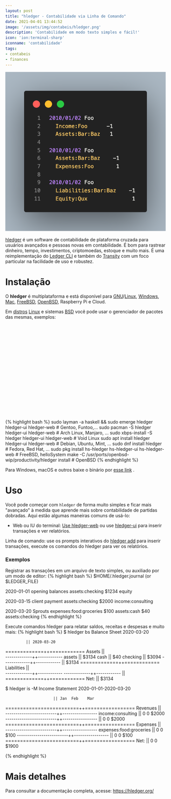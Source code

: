 ```yaml
---
layout: post
title: "hledger - Contabilidade via Linha de Comando"
date: 2021-04-01 13:44:52
image: '/assets/img/contabeis/hledger.png'
description: 'Contabilidade em modo texto simples e fácil!'
icon: 'ion:terminal-sharp'
iconname: 'contabilidade'
tags:
- contabeis
- finances
---
```


![hledger - Contabilidade via Linha de Comando](/assets/img/contabeis/hledger.png)

[hledger](https://github.com/simonmichael/hledger) é um software de contabilidade de plataforma cruzada para usuários avançados e pessoas novas em contabilidade. É bom para rastrear dinheiro, tempo, investimentos, criptomoedas, estoque e muito mais. É uma reimplementação do [Ledger CLI](https://www.ledger-cli.org/) e também do [Transity](https://awesomeopensource.com/project/feramhq/transity) com um foco particular na facilidade de uso e robustez.

# Instalação
O **hledger** é multiplataforma e está disponível para [GNU](https://terminalroot.com.br/tags#gnu)/[Linux](https://terminalroot.com.br/tags#linux), [Windows](https://terminalroot.com.br/tags#windows), [Mac](https://terminalroot.com.br/tags#macos), [FreeBSD](https://terminalroot.com.br/tags#freebsd), [OpenBSD](https://terminalroot.com.br/tags#openbsd), Raspberry Pi e Cloud.

Em [distros](https://terminalroot.com.br/tags#distros) [Linux](https://terminalroot.com.br/linux) e sistemas [BSD](https://terminalroot.com.br/tags#bsd) você pode usar o gerenciador de pacotes das mesmas, exemplos:

<!-- QUADRADO -->
<script async src="//pagead2.googlesyndication.com/pagead/js/adsbygoogle.js"></script>
<ins class="adsbygoogle"
style="display:inline-block;width:336px;height:280px"
data-ad-client="ca-pub-2838251107855362"
data-ad-slot="5351066970"></ins>
<script>
(adsbygoogle = window.adsbygoogle || []).push({});
</script>

{% highlight bash %}
sudo layman -a haskell && sudo emerge hledger hledger-ui hledger-web # Gentoo, Funtoo,...
sudo pacman -S hledger hledger-ui hledger-web # Arch Linux, Manjaro, ...
sudo xbps-install -S hledger hledger-ui hledger-web # Void Linux
sudo apt install hledger hledger-ui hledger-web # Debian, Ubuntu, Mint, ...
sudo dnf install hledger # Fedora, Red Hat, ...
sudo pkg install hs-hledger hs-hledger-ui hs-hledger-web # FreeBSD, helloSystem
make -C /usr/ports/openbsd-wip/productivity/hledger install # OpenBSD
{% endhighlight %}

Para Windows, macOS e outros baixe o binário por [esse link](https://github.com/simonmichael/hledger/releases/tag/1.21) .

# Uso
Você pode começar com `hledger` de forma muito simples e ficar mais "avançado" à medida que aprende mais sobre contabilidade de partidas dobradas. Aqui estão algumas maneiras comuns de usá-lo:
+ Web ou IU do terminal: [Use hledger-web](https://hledger.org/web.html) ou use [hledger-ui](https://hledger.org/ui.html) para inserir transações e ver relatórios.

Linha de comando: use os prompts interativos do [hledger add](https://hledger.org/add.html) para inserir transações, execute os comandos do hledger para ver os relatórios.

### Exemplos
Registrar as transações em um arquivo de texto simples, ou auxiliado por um modo de editor:
{% highlight bash %}
$HOME/.hledger.journal (or $LEDGER_FILE)

2020-01-01 opening balances
    assets:checking         $1234
    equity

2020-03-15 client payment
    assets:checking         $2000
    income:consulting

2020-03-20 Sprouts
    expenses:food:groceries  $100
    assets:cash               $40
    assets:checking
{% endhighlight %}

Execute comandos hledger para relatar saldos, receitas e despesas e muito mais:
{% highlight bash %}
$ hledger bs
Balance Sheet 2020-03-20

             || 2020-03-20 
=============++============
 Assets      ||            
-------------++------------
 assets      ||      $3134 
   cash      ||        $40 
   checking  ||      $3094 
-------------++------------
             ||      $3134 
=============++============
 Liabilities ||            
-------------++------------
-------------++------------
             ||            
=============++============
 Net:        ||      $3134 

$ hledger is -M
Income Statement 2020-01-01-2020-03-20

                         || Jan  Feb    Mar 
=========================++=================
 Revenues                ||                 
-------------------------++-----------------
 income:consulting       ||   0    0  $2000 
-------------------------++-----------------
                         ||   0    0  $2000 
=========================++=================
 Expenses                ||                 
-------------------------++-----------------
 expenses:food:groceries ||   0    0   $100 
-------------------------++-----------------
                         ||   0    0   $100 
=========================++=================
 Net:                    ||   0    0  $1900 

{% endhighlight %}

<!-- RETANGULO LARGO 2 -->
<script async src="//pagead2.googlesyndication.com/pagead/js/adsbygoogle.js"></script>
<ins class="adsbygoogle"
style="display:block; text-align:center;"
data-ad-layout="in-article"
data-ad-format="fluid"
data-ad-client="ca-pub-2838251107855362"
data-ad-slot="8549252987"></ins>
<script>
(adsbygoogle = window.adsbygoogle || []).push({});
</script>

# Mais detalhes
Para consultar a documentação completa, acesse: <https://hledger.org/>



